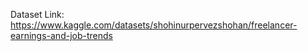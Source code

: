 Dataset Link: https://www.kaggle.com/datasets/shohinurpervezshohan/freelancer-earnings-and-job-trends
